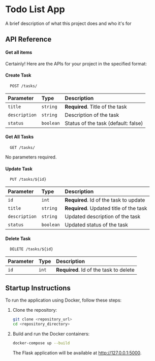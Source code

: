 
# Todo List App

A brief description of what this project does and who it's for


## API Reference

#### Get all items

Certainly! Here are the APIs for your project in the specified format:

#### Create Task

```http
  POST /tasks/
```

| Parameter     | Type      | Description                         |
| :------------ | :-------- | :---------------------------------- |
| `title`       | `string`  | **Required**. Title of the task     |
| `description` | `string`  | Description of the task             |
| `status`      | `boolean` | Status of the task (default: false) |

#### Get All Tasks

```http
  GET /tasks/
```

No parameters required.

#### Update Task

```http
  PUT /tasks/${id}
```

| Parameter     | Type      | Description                         |
| :------------ | :-------- | :---------------------------------- |
| `id`          | `int`     | **Required**. Id of the task to update |
| `title`       | `string`  | **Required**. Updated title of the task |
| `description` | `string`  | Updated description of the task     |
| `status`      | `boolean` | Updated status of the task          |

#### Delete Task

```http
  DELETE /tasks/${id}
```

| Parameter | Type | Description                   |
| :-------- | :--- | :---------------------------- |
| `id`      | `int`| **Required**. Id of the task to delete |




## Startup Instructions

To run the application using Docker, follow these steps:

1. Clone the repository:
   ```bash
   git clone <repository_url>
   cd <repository_directory>

2. Build and run the Docker containers:
   ```bash
   docker-compose up --build
   ```
   The Flask application will be available at http://127.0.0.1:5000.
